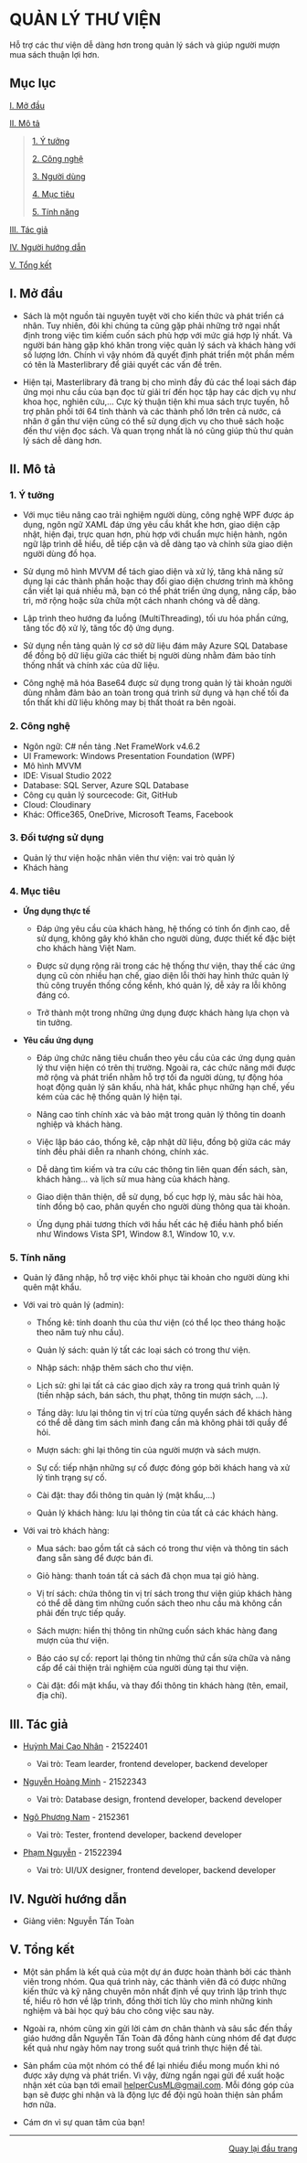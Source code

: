 ﻿<div id="Top"></div>

# QUẢN LÝ THƯ VIỆN
Hỗ trợ các thư viện dễ dàng hơn trong quản lý sách và giúp người mượn mua sách thuận lợi hơn.

## Mục lục

 [I. Mở đầu](#Modau)

 [II. Mô tả](#Mota)

> [1. Ý tưởng](#Ytuong)
>
> [2. Công nghệ](#Congnghe)
>
> [3. Người dùng](#Doituongsudung)
>
> [4. Mục tiêu](#Muctieu)
>
> [5. Tính năng](#Tinhnang)

[III. Tác giả](#Tacgia)

[IV. Người hướng dẫn](#Nguoihuongdan)

[V. Tổng kết](#Tongket)


<!-- MỞ ĐẦU -->
<div id="Modau"></div>

## I. Mở đầu
* Sách là một nguồn tài nguyên tuyệt vời cho kiến ​​thức và phát triển cá nhân. Tuy nhiên, đôi khi chúng ta cũng gặp phải những trở ngại nhất định trong việc tìm kiếm cuốn sách phù hợp với mức giá hợp lý nhất. Và người bán hàng gặp khó khăn trong việc quản lý sách và khách hàng với số lượng lớn. Chính vì vậy nhóm đã quyết định phát triển một phần mềm có tên là Masterlibrary để giải quyết các vấn đề trên.

* Hiện tại, Masterlibrary đã trang bị cho mình đầy đủ các thể loại sách đáp ứng mọi nhu cầu của bạn đọc từ giải trí đến học tập hay các dịch vụ như khoa học, nghiên cứu,… Cực kỳ thuận tiện khi mua sách trực tuyến, hỗ trợ phân phối tới 64 tỉnh thành và các thành phố lớn trên cả nước, cá nhân ở gần thư viện cũng có thể sử dụng dịch vụ cho thuê sách hoặc đến thư viện đọc sách. Và quan trọng nhất là nó cũng giúp thủ thư quản lý sách dễ dàng hơn.

<!-- MÔ TẢ -->
<div id="Mota"></div>

## II. Mô tả

<!-- Ý TƯỞNG -->
<div id="Ytuong"></div>

### 1. Ý tưởng
* Với mục tiêu nâng cao trải nghiệm người dùng, công nghệ WPF được áp dụng, ngôn ngữ XAML đáp ứng yêu cầu khắt khe hơn, giao diện cập nhật, hiện đại, trực quan hơn, phù hợp với chuẩn mực hiện hành, ngôn ngữ lập trình dễ hiểu, dễ tiếp cận và dễ dàng tạo và chỉnh sửa giao diện người dùng đồ họa.

* Sử dụng mô hình MVVM để tách giao diện và xử lý, tăng khả năng sử dụng lại các thành phần hoặc thay đổi giao diện chương trình mà không cần viết lại quá nhiều mã, bạn có thể phát triển ứng dụng, nâng cấp, bảo trì, mở rộng hoặc sửa chữa một cách nhanh chóng và dễ dàng.

* Lập trình theo hướng đa luồng (MultiThreading), tối ưu hóa phần cứng, tăng tốc độ xử lý, tăng tốc độ ứng dụng.

* Sử dụng nền tảng quản lý cơ sở dữ liệu đám mây Azure SQL Database để đồng bộ dữ liệu giữa các thiết bị người dùng nhằm đảm bảo tính thống nhất và chính xác của dữ liệu.
* Công nghệ mã hóa Base64 được sử dụng trong quản lý tài khoản người dùng nhằm đảm bảo an toàn trong quá trình sử dụng và hạn chế tối đa tổn thất khi dữ liệu không may bị thất thoát ra bên ngoài.


<div id="Congnghe"></div>

### 2. Công nghệ
* Ngôn ngữ: C# nền tảng .Net FrameWork v4.6.2
* UI Framework: Windows Presentation Foundation (WPF)
* Mô hình MVVM
* IDE: Visual Studio 2022
* Database: SQL Server, Azure SQL Database
* Công cụ quản lý sourcecode: Git, GitHub
* Cloud: Cloudinary
* Khác: Office365, OneDrive, Microsoft Teams, Facebook

<div id="Doituongsudung"></div>

### 3. Đối tượng sử dụng
* Quản lý thư viện hoặc nhân viên thư viện: vai trò quản lý
* Khách hàng

<div id="Muctieu"></div>

### 4. Mục tiêu

* <strong>Ứng dụng thực tế</strong>
    
    * Đáp ứng yêu cầu của khách hàng, hệ thống có tính ổn định cao, dễ sử dụng, không gây khó khăn cho người dùng, được thiết kế đặc biệt cho khách hàng Việt Nam.

    * Được sử dụng rộng rãi trong các hệ thống thư viện, thay thế các ứng dụng cũ còn nhiều hạn chế, giao diện lỗi thời hay hình thức quản lý thủ công truyền thống cồng kềnh, khó quản lý, dễ xảy ra lỗi không đáng có.

    * Trở thành một trong những ứng dụng được khách hàng lựa chọn và tin tưởng.

 * <strong>Yêu cầu ứng dụng</strong>
 
    * Đáp ứng chức năng tiêu chuẩn theo yêu cầu của các ứng dụng quản lý thư viện hiện có trên thị trường. Ngoài ra, các chức năng mới được mở rộng và phát triển nhằm hỗ trợ tối đa người dùng, tự động hóa hoạt động quản lý sân khấu, nhà hát, khắc phục những hạn chế, yếu kém của các hệ thống quản lý hiện tại.

    * Nâng cao tính chính xác và bảo mật trong quản lý thông tin doanh nghiệp và khách hàng.

    * Việc lập báo cáo, thống kê, cập nhật dữ liệu, đồng bộ giữa các máy tính đều phải diễn ra nhanh chóng, chính xác.

    * Dễ dàng tìm kiếm và tra cứu các thông tin liên quan đến sách, sàn, khách hàng... và lịch sử mua hàng của khách hàng.

    * Giao diện thân thiện, dễ sử dụng, bố cục hợp lý, màu sắc hài hòa, tính đồng bộ cao, phân quyền cho người dùng thông qua tài khoản.

    * Ứng dụng phải tương thích với hầu hết các hệ điều hành phổ biến như Windows Vista SP1, Window 8.1, Window 10, v.v.

<div id="Tinhnang"></div>

### 5. Tính năng
* Quản lý đăng nhập, hỗ trợ việc khôi phục tài khoản cho người dùng khi quên mật khẩu.

* Với vai trò quản lý (admin):
    * Thống kê: tính doanh thu của thư viện (có thể lọc theo tháng hoặc theo năm tuỳ nhu cầu).​

    * Quản lý sách: quản lý tất các loại sách có trong thư viện.​

    * Nhập sách: nhập thêm sách cho thư viện.​

    * Lịch sử: ghi lại tất cả các giao dịch xảy ra trong quá trình quản lý (tiền nhập sách, bán sách, thu phạt, thông tin mượn sách, …).​

    * Tầng dãy: lưu lại thông tin vị trí của từng quyển sách để khách hàng có thể dễ dàng tìm sách mình đang cần mà không phải tới quầy để hỏi.​

    * Mượn sách: ghi lại thông tin của người mượn và sách mượn.​

    * Sự cố: tiếp nhận những sự cố được đóng góp bởi khách hang và xử lý tình trạng sự cố.​

    * Cài đặt: thay đổi thông tin quản lý (mật khẩu,...)​

    * Quản lý khách hàng: lưu lại thông tin của tất cả các khách hàng. 
 
* Với vai trò khách hàng:
    * Mua sách: bao gồm tất cả sách có trong thư viện và thông tin sách đang sẵn sàng để được bán đi.​

    * Giỏ hàng: thanh toán tất cả sách đã chọn mua tại giỏ hàng.​

    * Vị trí sách: chứa thông tin vị trí sách trong thư viện giúp khách hàng có thể dễ dàng tìm những cuốn sách theo nhu cầu mà không cần phải đến trực tiếp quầy.​

    * Sách mượn: hiển thị thông tin những cuốn sách khác hàng đang mượn của thư viện.​

    * Báo cáo sự cố: report lại thông tin những thứ cần sửa chữa và nâng cấp để cải thiện trải nghiệm của người dùng tại thư viện.​

    * Cài đặt: đổi mật khẩu, và thay đổi thông tin khách hàng (tên, email, địa chỉ).
<!-- TÁC GIẢ -->
<div id="Tacgia"></div>

## III. Tác giả

* [Huỳnh Mai Cao Nhân](https://github.com/HuynhNhan0330) - 21522401
    * Vai trò: Team learder, frontend developer, backend developer

* [Nguyễn Hoàng Minh](https://github.com/hoangmindrespect) - 21522343
    * Vai trò: Database design, frontend developer, backend developer

* [Ngô Phương Nam](https://github.com/dunoiww) - 2152361
    * Vai trò: Tester, frontend developer, backend developer

* [Phạm Nguyễn](https://github.com/kazei1211) - 21522394
    * Vai trò: UI/UX designer, frontend developer, backend developer

<!-- NGƯỜI HƯỚNG DẪN -->
<div id="Nguoihuongdan"></div>

## IV. Người hướng dẫn
* Giảng viên: Nguyễn Tấn Toàn

<!-- TỔNG KẾT -->
<div id="Tongket"></div>

## V. Tổng kết
* Một sản phẩm là kết quả của một dự án được hoàn thành bởi các thành viên trong nhóm. Qua quá trình này, các thành viên đã có được những kiến ​​thức và kỹ năng chuyên môn nhất định về quy trình lập trình thực tế, hiểu rõ hơn về lập trình, đồng thời tích lũy cho mình những kinh nghiệm và bài học quý báu cho công việc sau này.

* Ngoài ra, nhóm cũng xin gửi lời cảm ơn chân thành và sâu sắc đến thầy giáo hướng dẫn Nguyễn Tấn Toàn đã đồng hành cùng nhóm để đạt được kết quả như ngày hôm nay trong suốt quá trình thực hiện đề tài.

* Sản phẩm của một nhóm có thể để lại nhiều điều mong muốn khi nó được xây dựng và phát triển. Vì vậy, đừng ngần ngại gửi đề xuất hoặc nhận xét của bạn tới email helperCusML@gmail.com. Mỗi đóng góp của bạn sẽ được ghi nhận và là động lực để đội ngũ hoàn thiện sản phẩm hơn nữa.

* Cám ơn vì sự quan tâm của bạn!

---

<p align="right"><a href="#Top">Quay lại đầu trang</a></p>